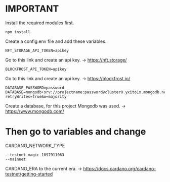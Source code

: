 # IMPORTANT 

Install the required modules first.
```
npm install
```

Create a config.env file and add these variables.

```
NFT_STORAGE_API_TOKEN=apikey
```
Go to this link and create an api key. -> https://nft.storage/

```
BLOCKFROST_API_TOKEN=apikey
```
Go to this link and create an api key. -> https://blockfrost.io/

```
DATABASE_PASSWORD=password
DATABASE=mongodb+srv://projectname:password@cluster0.yxito1x.mongodb.net/?retryWrites=true&w=majority
```
Create a database, for this project Mongodb was used. -> https://www.mongodb.com/

# Then go to variables and change
CARDANO_NETWORK_TYPE
```
--testnet-magic 1097911063
--mainnet
```
CARDANO_ERA to the current era. -> https://docs.cardano.org/cardano-testnet/getting-started
